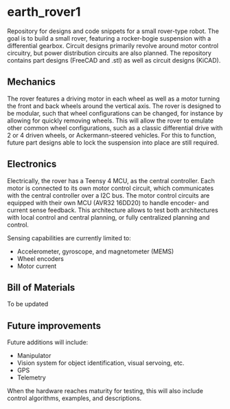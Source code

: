 # earth_rover1
Repository for designs and code snippets for a small rover-type robot. The goal is to build a small rover, featuring a rocker-bogie suspension with a differential gearbox. Circuit designs primarily revolve around motor control circuitry, but power distribution circuits are also planned. The repository contains part designs (FreeCAD and .stl) as well as circuit designs (KiCAD).

## Mechanics
The rover features a driving motor in each wheel as well as a motor turning the front and back wheels around the vertical axis.
The rover is designed to be modular, such that wheel configurations can be changed, for instance by allowing for quickly removing wheels. This will allow the rover to emulate other common wheel configurations, such as a classic differential drive with 2 or 4 driven wheels, or Ackermann-steered vehicles. For this to function, future part designs able to lock the suspension into place are still required.

## Electronics
Electrically, the rover has a Teensy 4 MCU, as the central controller. Each motor is connected to its own motor control circuit, which communicates with the central controller over a I2C bus. The motor control circuits are equipped with their own MCU (AVR32 16DD20) to handle encoder- and current sense feedback. This architecture allows to test both architectures with local control and central planning, or fully centralized planning and control.

Sensing capabilities are currently limited to:
* Accelerometer, gyroscope, and magnetometer (MEMS)
* Wheel encoders
* Motor current

## Bill of Materials
To be updated

## Future improvements
Future additions will include:
* Manipulator
* Vision system for object identification, visual servoing, etc.
* GPS
* Telemetry

When the hardware reaches maturity for testing, this will also include control algorithms, examples, and descriptions.
